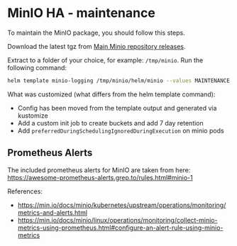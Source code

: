 # MinIO HA - maintenance

To maintain the MinIO package, you should follow this steps.

Download the latest tgz from [Main Minio repository releases][github-releases].

Extract to a folder of your choice, for example: `/tmp/minio`.
Run the following command:

```bash
helm template minio-logging /tmp/minio/helm/minio --values MAINTENANCE.values.yaml -n logging > minio-built.yaml
```

What was customized (what differs from the helm template command):

- Config has been moved from the template output and generated via kustomize
- Add a custom init job to create buckets and add 7 day retention
- Add `preferredDuringSchedulingIgnoredDuringExecution` on minio pods

[github-releases]: https://github.com/minio/minio/releases

## Prometheus Alerts

The included prometheus alerts for MinIO are taken from here: <https://awesome-prometheus-alerts.grep.to/rules.html#minio-1>

References:

- <https://min.io/docs/minio/kubernetes/upstream/operations/monitoring/metrics-and-alerts.html>
- <https://min.io/docs/minio/linux/operations/monitoring/collect-minio-metrics-using-prometheus.html#configure-an-alert-rule-using-minio-metrics>
